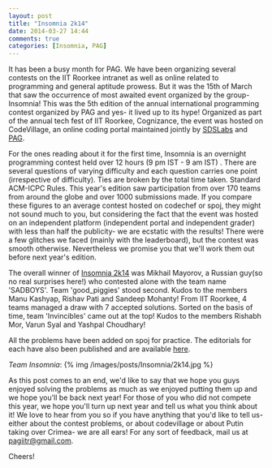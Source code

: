 ```yaml
---
layout: post
title: "Insomnia 2k14"
date: 2014-03-27 14:44
comments: true
categories: [Insomnia, PAG]
---
```

It has been a busy month for PAG. We have been organizing several contests on the IIT Roorkee intranet as well as online related to programming and general aptitude prowess. But it was the 15th of March that saw the occurrence of most awaited event organized by the group- Insomnia! This was the 5th edition of the annual international programming contest organized by PAG and yes- it lived up to its hype! Organized as part of the annual tech fest of IIT Roorkee, Cognizance, the event was hosted on CodeVillage, an online coding portal maintained jointly by [SDSLabs](https://www.facebook.com/SDSLabs) and [PAG](https://www.facebook.com/sdspag). 

For the ones reading about it for the first time, Insomnia is an overnight programming contest held over 12 hours (9 pm IST - 9 am IST) . There are several questions of varying difficulty and each question carries one point (irrespective of difficulty). Ties are broken by the total time taken. Standard ACM-ICPC Rules. This year's edition saw participation from over 170 teams from around the globe and over 1000 submissions made. If you compare these figures to an average contest hosted on codechef or spoj, they might not sound much to you, but considering the fact that the event was hosted on an independent platform (independent portal and independent grader) with less than half the publicity- we are ecstatic with the results! There were a few glitches we faced (mainly with the leaderboard), but the contest was smooth otherwise. Nevertheless we promise you that we'll work them out before next year's edition. 

The overall winner of [Insomnia 2k14](http://insomnia.cognizance.org.in/user/view_rank/1/10/27) was Mikhail Mayorov, a Russian guy(so no real surprises here!) who contested alone with the team name 'SADBOYS'. Team 'good_piggies' stood second. Kudos to the members Manu Kashyap, Rishav Pati and Sandeep Mohanty! From IIT Roorkee, 4 teams managed a draw with 7 accepted solutions. Sorted on the basis of time, team 'Invincibles' came out at the top! Kudos to the members Rishabh Mor, Varun Syal and Yashpal Choudhary!

All the problems have been added on spoj for practice. The editorials for each have also been published and are available [here](http://ge.tt/3FdSdNS1/v/0?c).

*Team Insomnia*: 
{% img /images/posts/Insomnia/2k14.jpg %}

As this post comes to an end, we'd like to say that we hope you guys enjoyed solving the problems as much as we enjoyed putting them up and we hope you'll be back next year! For those of you who did not compete this year, we hope you'll turn up next year and tell us what you think about it! We love to hear from you so if you have anything that you'd like to tell us- either about the contest problems, or about codevillage or about Putin taking over Crimea- we are all ears! For any sort of feedback, mail us at <pagiitr@gmail.com>.

Cheers!